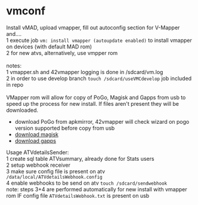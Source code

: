 
# vmconf

Install vMAD, upload vmapper, fill out autoconfig section for V-Mapper and....<BR>
1 execute job ``vm: install vmapper (autoupdate enabled)`` to install vmapper on devices (with default MAD rom)<BR>
2 for new atvs, alternatively, use vmpper rom <BR> 
<BR>
notes:<BR>
1 vmapper.sh and 42vmapper logging is done in /sdcard/vm.log<BR>
2 in order to use develop branch ``touch /sdcard/useVMCdevelop`` job included in repo<BR> 
<BR>
VMapper rom will allow for copy of PoGo, Magisk and Gapps from usb to speed up the process for new install. If files aren't present they will be downloaded.<BR>
- download PoGo from apkmirror, 42vmapper will check wizard on pogo version supported before copy from usb<BR>
- [download magisk](https://github.com/Map-A-Droid/MAD-ATV/raw/master/Magisk-v20.3.zip)<BR>
- [download gapps](https://madatv.b-cdn.net/open_gapps-arm64-7.1-pico-20200715.zip)<BR>

Usage ATVdetailsSender:<BR>
1 create sql table ATVsummary, already done for Stats users<BR>
2 setup webhook receiver<BR>
3 make sure config file is present on atv `/data/local/ATVdetailsWebhook.config`<BR>
4 enable webhooks to be send on atv ``touch /sdcard/sendwebhook``<BR>
note: steps 3+4 are performed automatically for new install with vmapper rom IF config file ``ATVdetailsWebhook.txt`` is present on usb<BR>
